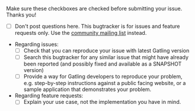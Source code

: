 Make sure these checkboxes are checked before submitting your issue. Thanks you!

* [ ] Don't post questions here. This bugtracker is for issues and feature requests only. Use the [community mailing list](https://groups.google.com/forum/#!forum/gatling) instead.
* Regarding issues:
  * [ ] Check that you can reproduce your issue with latest Gatling version
  * [ ] Search this bugtracker for any similar issue that might have already been reported (and possibly fixed and available as a SNAPSHOT version)
  * [ ] Provide a way for Gatling developers to reproduce your problem, e.g. step-by-step instructions against a public facing website, or a sample application that demonstrates your problem.
* Regarding feature requests:
  * [ ] Explain your use case, not the implementation you have in mind.
